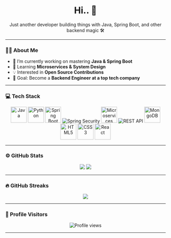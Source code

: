 <!-- Anonymous Dev Profile -->

<h1 align="center">Hi.. 👋</h1>
<p align="center">Just another developer building things with Java, Spring Boot, and other backend magic 🛠️</p>

---

### 👨‍💻 About Me
- 🔭 I’m currently working on mastering **Java & Spring Boot**  
- 🌱 Learning **Microservices & System Design**  
- 💡 Interested in **Open Source Contributions**  
- 🎯 Goal: Become a **Backend Engineer at a top tech company**  

---

### 💻 Tech Stack

<p align="center">
  <!-- Java -->
  <img src="https://cdn.jsdelivr.net/gh/devicons/devicon/icons/java/java-original.svg" alt="Java" width="50" height="50"/>
  <!-- Python -->
  <img src="https://cdn.jsdelivr.net/gh/devicons/devicon/icons/python/python-original.svg" alt="Python" width="50" height="50"/>
  <!-- Spring Boot -->
  <img src="https://cdn.jsdelivr.net/gh/devicons/devicon/icons/spring/spring-original.svg" alt="Spring Boot" width="50" height="50"/>
  <!-- Spring Security -->
  <img src="https://img.shields.io/badge/Spring%20Security-6DB33F?style=for-the-badge&logo=springsecurity&logoColor=white" alt="Spring Security"/>
  <!-- Microservices -->
  <img src="https://img.icons8.com/ios/50/services--v1.png" alt="Microservices" width="50" height="50"/>
   <!-- REST API -->
  <img src="https://img.shields.io/badge/REST%20API-02569B?style=for-the-badge&logo=fastapi&logoColor=white" alt="REST API"/>
  <!-- MongoDB -->
  <img src="https://cdn.jsdelivr.net/gh/devicons/devicon/icons/mongodb/mongodb-original.svg" alt="MongoDB" width="50" height="50"/>
  <!-- HTML -->
  <img src="https://cdn.jsdelivr.net/gh/devicons/devicon/icons/html5/html5-original.svg" alt="HTML5" width="50" height="50"/>
  <!-- CSS -->
  <img src="https://cdn.jsdelivr.net/gh/devicons/devicon/icons/css3/css3-original.svg" alt="CSS3" width="50" height="50"/>
  <!-- React -->
  <img src="https://cdn.jsdelivr.net/gh/devicons/devicon/icons/react/react-original.svg" alt="React" width="50" height="50"/>
</p>

---

### ⚙️ GitHub Stats

<p align="center">
  <img src="https://github-readme-stats.vercel.app/api?username=AmbarMishra973&show_icons=true&theme=github_dark" />
  <img src="https://github-readme-stats.vercel.app/api/top-langs/?username=AmbarMishra973&layout=compact&theme=github_dark" />
</p>

---

### 🔥 GitHub Streaks

<p align="center">
  <img src="https://streak-stats.demolab.com/?user=AmbarMishra973&theme=github-dark&hide_border=true" />
</p>

---



### 👀 Profile Visitors

<p align="center">
  <img src="https://komarev.com/ghpvc/?username=AmbarMishra973&label=Profile%20views&color=0e75b6&style=flat" alt="Profile views" />
</p>

---


<!-- Keep it clean and minimal -->
